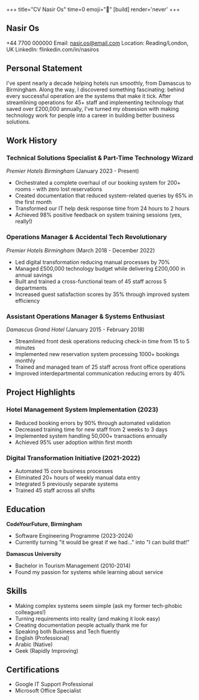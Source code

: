 +++
title="CV Nasir Os"
time=0
emoji="📝"
[build]
render='never'
+++

## Nasir Os

+44 7700 000000
Email: nasir.os@email.com
Location: Reading/London, UK
LinkedIn: flinkedin.com/in/nasiros

## Personal Statement

I've spent nearly a decade helping hotels run smoothly, from Damascus to Birmingham. Along the way, I discovered something fascinating: behind every successful operation are the systems that make it tick. After streamlining operations for 45+ staff and implementing technology that saved over £200,000 annually, I've turned my obsession with making technology work for people into a career in building better business solutions.

## Work History

### Technical Solutions Specialist & Part-Time Technology Wizard

_Premier Hotels Birmingham_ (January 2023 - Present)

- Orchestrated a complete overhaul of our booking system for 200+ rooms - with zero lost reservations
- Created documentation that reduced system-related queries by 65% in the first month
- Transformed our IT help desk response time from 24 hours to 2 hours
- Achieved 98% positive feedback on system training sessions (yes, really!)

### Operations Manager & Accidental Tech Revolutionary

_Premier Hotels Birmingham_ (March 2018 - December 2022)

- Led digital transformation reducing manual processes by 70%
- Managed £500,000 technology budget while delivering £200,000 in annual savings
- Built and trained a cross-functional team of 45 staff across 5 departments
- Increased guest satisfaction scores by 35% through improved system efficiency

### Assistant Operations Manager & Systems Enthusiast

_Damascus Grand Hotel_ (January 2015 - February 2018)

- Streamlined front desk operations reducing check-in time from 15 to 5 minutes
- Implemented new reservation system processing 1000+ bookings monthly
- Trained and managed team of 25 staff across front office operations
- Improved interdepartmental communication reducing errors by 40%

## Project Highlights

### Hotel Management System Implementation (2023)

- Reduced booking errors by 90% through automated validation
- Decreased training time for new staff from 2 weeks to 3 days
- Implemented system handling 50,000+ transactions annually
- Achieved 95% user adoption within first month

### Digital Transformation Initiative (2021-2022)

- Automated 15 core business processes
- Eliminated 20+ hours of weekly manual data entry
- Integrated 5 previously separate systems
- Trained 45 staff across all shifts

## Education

**CodeYourFuture, Birmingham**

- Software Engineering Programme (2023-2024)
- Currently turning "it would be great if we had..." into "I can build that!"

**Damascus University**

- Bachelor in Tourism Management (2010-2014)
- Found my passion for systems while learning about service

## Skills

- Making complex systems seem simple (ask my former tech-phobic colleagues!)
- Turning requirements into reality (and making it look easy)
- Creating documentation people actually thank me for
- Speaking both Business and Tech fluently
- English (Professional)
- Arabic (Native)
- Geek (Rapidly Improving)

## Certifications

- Google IT Support Professional
- Microsoft Office Specialist
